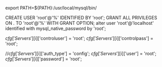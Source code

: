 export PATH=${PATH}:/usr/local/mysql/bin/

CREATE USER 'root'@'%' IDENTIFIED BY 'root';
GRANT ALL PRIVILEGES ON *.* TO 'root'@'%' WITH GRANT OPTION;
alter user 'root'@'localhost' identified with mysql_native_password by 'root';

$cfg['Servers'][$i]['controluser'] = 'root';
$cfg['Servers'][$i]['controlpass'] = 'root';

//$cfg['Servers'][$i]['auth_type'] = 'config';
$cfg['Servers'][$i]['user'] = 'root';
$cfg['Servers'][$i]['password'] = 'root';